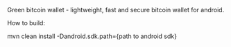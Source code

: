 Green bitcoin wallet - lightweight, fast and secure bitcoin wallet for android. 

How to build:

mvn clean install -Dandroid.sdk.path={path to android sdk}